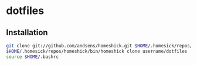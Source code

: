 dotfiles
========

Installation
------------

```sh
git clone git://github.com/andsens/homeshick.git $HOME/.homesick/repos/homeshick
$HOME/.homesick/repos/homeshick/bin/homeshick clone username/dotfiles
source $HOME/.bashrc
```
